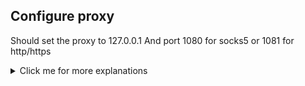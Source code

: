 
## Configure proxy<a id="proxy_01"></a>

Should set the proxy to 127.0.0.1 And port 1080 for socks5 or 1081 for http/https

<details>
  <summary>Click me for more explanations</summary>

* Open your Android's Settings
* Tap Wi-Fi
* Solution 1
  * Tap and hold the Wi-Fi Network Name
  * Select Modify Network
* Solution 2
  * CLicke the wheel on the network name
  * Click the top right pen
* Click Advanced Options
* Tap Manual.
* Change your proxy's settings. Enter the hostname and proxy port (e.g. [yourPcIp]:1081)
* Tap Save.

<img src="../images/android_proxy.gif" width="500"/>

</details>

